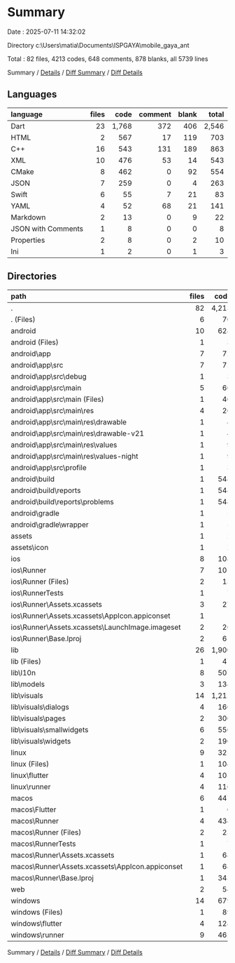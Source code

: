 # Summary

Date : 2025-07-11 14:32:02

Directory c:\\Users\\matia\\Documents\\ISPGAYA\\mobile_gaya_ant

Total : 82 files,  4213 codes, 648 comments, 878 blanks, all 5739 lines

Summary / [Details](details.md) / [Diff Summary](diff.md) / [Diff Details](diff-details.md)

## Languages
| language | files | code | comment | blank | total |
| :--- | ---: | ---: | ---: | ---: | ---: |
| Dart | 23 | 1,768 | 372 | 406 | 2,546 |
| HTML | 2 | 567 | 17 | 119 | 703 |
| C++ | 16 | 543 | 131 | 189 | 863 |
| XML | 10 | 476 | 53 | 14 | 543 |
| CMake | 8 | 462 | 0 | 92 | 554 |
| JSON | 7 | 259 | 0 | 4 | 263 |
| Swift | 6 | 55 | 7 | 21 | 83 |
| YAML | 4 | 52 | 68 | 21 | 141 |
| Markdown | 2 | 13 | 0 | 9 | 22 |
| JSON with Comments | 1 | 8 | 0 | 0 | 8 |
| Properties | 2 | 8 | 0 | 2 | 10 |
| Ini | 1 | 2 | 0 | 1 | 3 |

## Directories
| path | files | code | comment | blank | total |
| :--- | ---: | ---: | ---: | ---: | ---: |
| . | 82 | 4,213 | 648 | 878 | 5,739 |
| . (Files) | 6 | 70 | 68 | 28 | 166 |
| android | 10 | 628 | 53 | 127 | 808 |
| android (Files) | 1 | 3 | 0 | 1 | 4 |
| android\\app | 7 | 72 | 51 | 11 | 134 |
| android\\app\\src | 7 | 72 | 51 | 11 | 134 |
| android\\app\\src\\debug | 1 | 3 | 4 | 1 | 8 |
| android\\app\\src\\main | 5 | 66 | 43 | 9 | 118 |
| android\\app\\src\\main (Files) | 1 | 40 | 11 | 3 | 54 |
| android\\app\\src\\main\\res | 4 | 26 | 32 | 6 | 64 |
| android\\app\\src\\main\\res\\drawable | 1 | 4 | 7 | 2 | 13 |
| android\\app\\src\\main\\res\\drawable-v21 | 1 | 4 | 7 | 2 | 13 |
| android\\app\\src\\main\\res\\values | 1 | 9 | 9 | 1 | 19 |
| android\\app\\src\\main\\res\\values-night | 1 | 9 | 9 | 1 | 19 |
| android\\app\\src\\profile | 1 | 3 | 4 | 1 | 8 |
| android\\build | 1 | 548 | 2 | 114 | 664 |
| android\\build\\reports | 1 | 548 | 2 | 114 | 664 |
| android\\build\\reports\\problems | 1 | 548 | 2 | 114 | 664 |
| android\\gradle | 1 | 5 | 0 | 1 | 6 |
| android\\gradle\\wrapper | 1 | 5 | 0 | 1 | 6 |
| assets | 1 | 2 | 0 | 1 | 3 |
| assets\\icon | 1 | 2 | 0 | 1 | 3 |
| ios | 8 | 108 | 4 | 12 | 124 |
| ios\\Runner | 7 | 101 | 2 | 8 | 111 |
| ios\\Runner (Files) | 2 | 13 | 0 | 3 | 16 |
| ios\\RunnerTests | 1 | 7 | 2 | 4 | 13 |
| ios\\Runner\\Assets.xcassets | 3 | 27 | 0 | 3 | 30 |
| ios\\Runner\\Assets.xcassets\\AppIcon.appiconset | 1 | 1 | 0 | 0 | 1 |
| ios\\Runner\\Assets.xcassets\\LaunchImage.imageset | 2 | 26 | 0 | 3 | 29 |
| ios\\Runner\\Base.lproj | 2 | 61 | 2 | 2 | 65 |
| lib | 26 | 1,900 | 372 | 407 | 2,679 |
| lib (Files) | 1 | 47 | 2 | 5 | 54 |
| lib\\l10n | 8 | 507 | 225 | 180 | 912 |
| lib\\models | 3 | 134 | 28 | 44 | 206 |
| lib\\visuals | 14 | 1,212 | 117 | 178 | 1,507 |
| lib\\visuals\\dialogs | 4 | 166 | 15 | 32 | 213 |
| lib\\visuals\\pages | 2 | 300 | 29 | 38 | 367 |
| lib\\visuals\\smallwidgets | 6 | 556 | 62 | 86 | 704 |
| lib\\visuals\\widgets | 2 | 190 | 11 | 22 | 223 |
| linux | 9 | 325 | 37 | 92 | 454 |
| linux (Files) | 1 | 104 | 0 | 25 | 129 |
| linux\\flutter | 4 | 105 | 9 | 27 | 141 |
| linux\\runner | 4 | 116 | 28 | 40 | 184 |
| macos | 6 | 447 | 5 | 17 | 469 |
| macos\\Flutter | 1 | 6 | 3 | 4 | 13 |
| macos\\Runner | 4 | 434 | 0 | 9 | 443 |
| macos\\Runner (Files) | 2 | 23 | 0 | 7 | 30 |
| macos\\RunnerTests | 1 | 7 | 2 | 4 | 13 |
| macos\\Runner\\Assets.xcassets | 1 | 68 | 0 | 1 | 69 |
| macos\\Runner\\Assets.xcassets\\AppIcon.appiconset | 1 | 68 | 0 | 1 | 69 |
| macos\\Runner\\Base.lproj | 1 | 343 | 0 | 1 | 344 |
| web | 2 | 54 | 15 | 6 | 75 |
| windows | 14 | 679 | 94 | 188 | 961 |
| windows (Files) | 1 | 89 | 0 | 20 | 109 |
| windows\\flutter | 4 | 128 | 9 | 29 | 166 |
| windows\\runner | 9 | 462 | 85 | 139 | 686 |

Summary / [Details](details.md) / [Diff Summary](diff.md) / [Diff Details](diff-details.md)